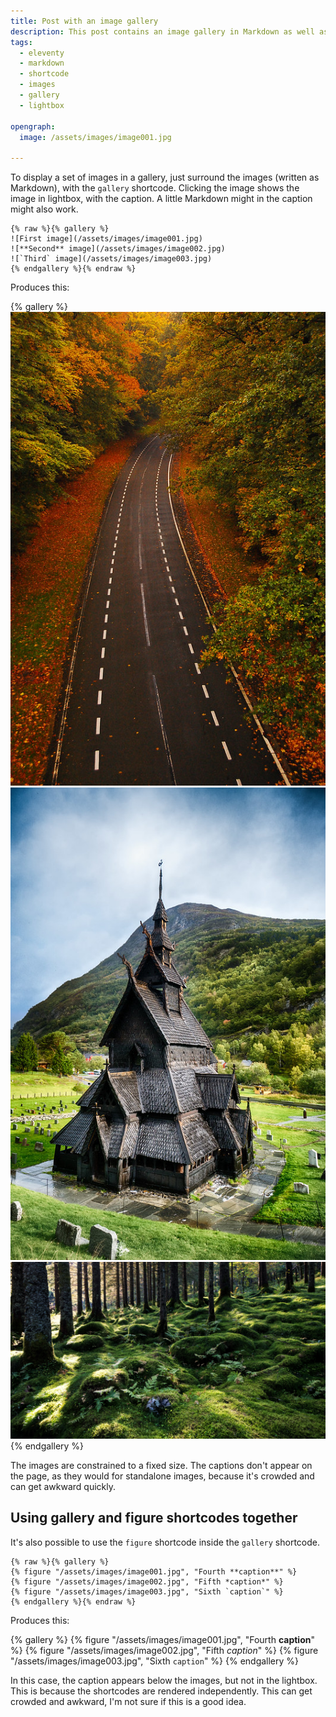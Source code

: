 ```yaml
---
title: Post with an image gallery
description: This post contains an image gallery in Markdown as well as shortcodes.
tags:
  - eleventy
  - markdown
  - shortcode
  - images
  - gallery
  - lightbox

opengraph:
  image: /assets/images/image001.jpg

---
```


To display a set of images in a gallery, just surround the images (written as Markdown), with the `gallery` shortcode. Clicking the image shows the image in lightbox, with the caption. A little Markdown might in the caption might also work.

```
{% raw %}{% gallery %}
![First image](/assets/images/image001.jpg)
![**Second** image](/assets/images/image002.jpg)
![`Third` image](/assets/images/image003.jpg)
{% endgallery %}{% endraw %}
```

Produces this:

{% gallery %}
![First image](/assets/images/image001.jpg)
![**Second** image](/assets/images/image002.jpg)
![`Third` image](/assets/images/image003.jpg)
{% endgallery %}

The images are constrained to a fixed size. The captions don't appear on the page, as they would for standalone images, because it's crowded and can get awkward quickly.


## Using gallery and figure shortcodes together

It's also possible to use the `figure` shortcode inside the `gallery` shortcode.

```
{% raw %}{% gallery %}
{% figure "/assets/images/image001.jpg", "Fourth **caption**" %}
{% figure "/assets/images/image002.jpg", "Fifth *caption*" %}
{% figure "/assets/images/image003.jpg", "Sixth `caption`" %}
{% endgallery %}{% endraw %}
```

Produces this:

{% gallery %}
{% figure "/assets/images/image001.jpg", "Fourth **caption**" %}
{% figure "/assets/images/image002.jpg", "Fifth *caption*" %}
{% figure "/assets/images/image003.jpg", "Sixth `caption`" %}
{% endgallery %}

In this case, the caption appears below the images, but not in the lightbox.  This is because the shortcodes are rendered independently. This can get crowded and awkward, I'm not sure if this is a good idea.

